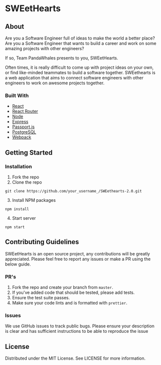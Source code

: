 # SWEetHearts

## About

Are you a Software Engineer full of ideas to make the world a better place? Are you a Software Engineer that wants to build a career and work on some amazing projects with other engineers?

If so, Team PandaWhales presents to you, SWEetHearts.

Often times, it is really difficult to come up with project ideas on your own, or find like-minded teammates to build a software together. SWEethearts is a web application that aims to connect software engineers with other engineers to work on awesome projects together.

### Built With
- [React](https://reactjs.org/)
- [React Router](https://reactrouter.com/)
- [Node](https://nodejs.org/en/)
- [Express](https://expressjs.com/)
- [Passport.js](http://www.passportjs.org/)
- [PostgreSQL](https://www.postgresql.org/)
- [Webpack](https://webpack.js.org/)

## Getting Started

### Installation
1. Fork the repo
2. Clone the repo

```git clone https://github.com/your_username_/SWEethearts-2.0.git```

3. Install NPM packages

```npm install```

4. Start server

```npm start```

## Contributing Guidelines
SWEetHearts is an open source project, any contributions will be greatly appreciated. Please feel free to report any issues or make a PR using the below guide.

### PR's
1. Fork the repo and create your branch from ```master```.
2. If you've added code that should be tested, please add tests.
3. Ensure the test suite passes.
4. Make sure your code lints and is formatted with ```prettier```.

### Issues
We use GitHub issues to track public bugs. Please ensure your description is clear and has sufficient instructions to be able to reproduce the issue

## License
Distributed under the MIT License. See LICENSE for more information.
